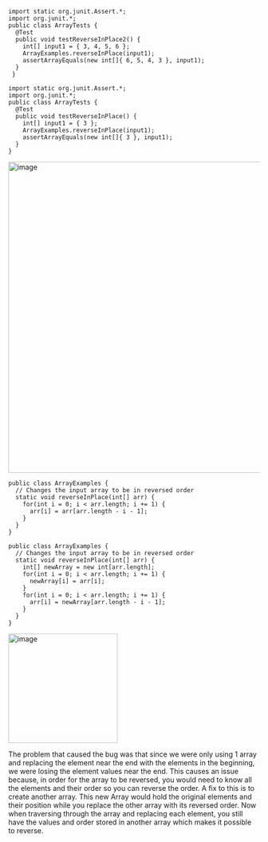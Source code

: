 ```
import static org.junit.Assert.*;
import org.junit.*;
public class ArrayTests {
  @Test
  public void testReverseInPlace2() {
    int[] input1 = { 3, 4, 5, 6 };
    ArrayExamples.reverseInPlace(input1);
    assertArrayEquals(new int[]{ 6, 5, 4, 3 }, input1);
  }
 }
```
```
import static org.junit.Assert.*;
import org.junit.*;
public class ArrayTests {
  @Test
  public void testReverseInPlace() {
    int[] input1 = { 3 };
    ArrayExamples.reverseInPlace(input1);
    assertArrayEquals(new int[]{ 3 }, input1);
  }
}
```
<img width="623" alt="image" src="https://github.com/joh048/cse15l-lab-report-3/assets/146862219/2e5c0d7e-d95e-4cb0-b52b-3457a7c300d1">

```
public class ArrayExamples {
  // Changes the input array to be in reversed order
  static void reverseInPlace(int[] arr) {
    for(int i = 0; i < arr.length; i += 1) {
      arr[i] = arr[arr.length - i - 1];
    }
  }
}
```

```
public class ArrayExamples {
  // Changes the input array to be in reversed order
  static void reverseInPlace(int[] arr) {
    int[] newArray = new int[arr.length];
    for(int i = 0; i < arr.length; i += 1) {
      newArray[i] = arr[i];
    }
    for(int i = 0; i < arr.length; i += 1) {
      arr[i] = newArray[arr.length - i - 1];
    }
  }
}
```
<img width="219" alt="image" src="https://github.com/joh048/cse15l-lab-report-3/assets/146862219/3ae4f01d-ede4-468c-9b5f-2d8d54404ba6">

The problem that caused the bug was that since we were only using 1 array and replacing the element near the end with the elements in the beginning, we were losing the element values near the end. 
This causes an issue because, in order for the array to be reversed, you would need to know all the elements and their order so you can reverse the order. A fix to this is to create another array. 
This new Array would hold the original elements and their position while you replace the other array with its reversed order. Now when traversing through the array and replacing each element, 
you still have the values and order stored in another array which makes it possible to reverse.
